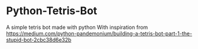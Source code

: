 # Python-Tetris-Bot
A simple tetris bot made with python
With inspiration from https://medium.com/python-pandemonium/building-a-tetris-bot-part-1-the-stupid-bot-2cbc38d6e32b
